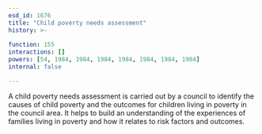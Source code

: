```yaml
---
esd_id: 1676
title: "Child poverty needs assessment"
history: >-
  
function: 155
interactions: []
powers: [54, 1984, 1984, 1984, 1984, 1984, 1984, 1984]
internal: false

---
```


A child poverty needs assessment is carried out by a council to identify the causes of child poverty and the outcomes for children living in poverty in the council area. It helps to build an understanding of the experiences of families living in poverty and how it relates to risk factors and outcomes.

